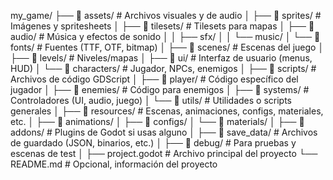 my_game/
├── 📁 assets/              # Archivos visuales y de audio
│   ├── 📁 sprites/         # Imágenes y spritesheets
│   ├── 📁 tilesets/        # Tilesets para mapas
│   ├── 📁 audio/           # Música y efectos de sonido
│   │   ├── sfx/
│   │   └── music/
│   └── 📁 fonts/           # Fuentes (TTF, OTF, bitmap)
│
├── 📁 scenes/              # Escenas del juego
│   ├── 📁 levels/          # Niveles/mapas
│   ├── 📁 ui/              # Interfaz de usuario (menus, HUD)
│   └── 📁 characters/      # Jugador, NPCs, enemigos
│
├── 📁 scripts/             # Archivos de código GDScript
│   ├── 📁 player/          # Código específico del jugador
│   ├── 📁 enemies/         # Código para enemigos
│   ├── 📁 systems/         # Controladores (UI, audio, juego)
│   └── 📁 utils/           # Utilidades o scripts generales
│
├── 📁 resources/           # Escenas, animaciones, configs, materiales, etc.
│   ├── 📁 animations/
│   ├── 📁 configs/
│   └── 📁 materials/
│
├── 📁 addons/              # Plugins de Godot si usas alguno
│
├── 📁 save_data/           # Archivos de guardado (JSON, binarios, etc.)
│
├── 📁 debug/               # Para pruebas y escenas de test
│
├── project.godot          # Archivo principal del proyecto
└── README.md              # Opcional, información del proyecto